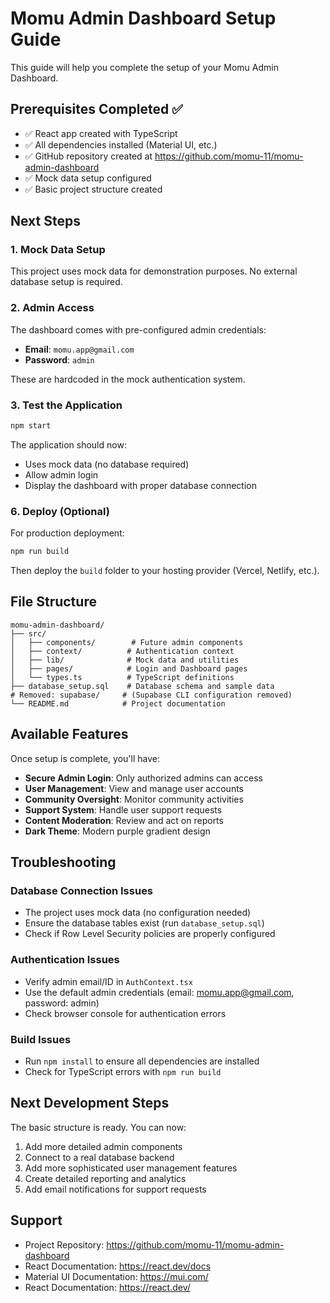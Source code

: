 # Momu Admin Dashboard Setup Guide

This guide will help you complete the setup of your Momu Admin Dashboard.

## Prerequisites Completed ✅

- ✅ React app created with TypeScript
- ✅ All dependencies installed (Material UI, etc.)
- ✅ GitHub repository created at https://github.com/momu-11/momu-admin-dashboard
- ✅ Mock data setup configured
- ✅ Basic project structure created

## Next Steps

### 1. Mock Data Setup

This project uses mock data for demonstration purposes.
No external database setup is required.

### 2. Admin Access

The dashboard comes with pre-configured admin credentials:

- **Email**: `momu.app@gmail.com`
- **Password**: `admin`

These are hardcoded in the mock authentication system.

### 3. Test the Application

```bash
npm start
```

The application should now:
- Uses mock data (no database required)
- Allow admin login
- Display the dashboard with proper database connection

### 6. Deploy (Optional)

For production deployment:

```bash
npm run build
```

Then deploy the `build` folder to your hosting provider (Vercel, Netlify, etc.).

## File Structure

```
momu-admin-dashboard/
├── src/
│   ├── components/        # Future admin components
│   ├── context/          # Authentication context
│   ├── lib/              # Mock data and utilities
│   ├── pages/            # Login and Dashboard pages
│   └── types.ts          # TypeScript definitions
├── database_setup.sql    # Database schema and sample data
# Removed: supabase/     # (Supabase CLI configuration removed)
└── README.md            # Project documentation
```

## Available Features

Once setup is complete, you'll have:

- **Secure Admin Login**: Only authorized admins can access
- **User Management**: View and manage user accounts
- **Community Oversight**: Monitor community activities
- **Support System**: Handle user support requests
- **Content Moderation**: Review and act on reports
- **Dark Theme**: Modern purple gradient design

## Troubleshooting

### Database Connection Issues
- The project uses mock data (no configuration needed)
- Ensure the database tables exist (run `database_setup.sql`)
- Check if Row Level Security policies are properly configured

### Authentication Issues
- Verify admin email/ID in `AuthContext.tsx`
- Use the default admin credentials (email: momu.app@gmail.com, password: admin)
- Check browser console for authentication errors

### Build Issues
- Run `npm install` to ensure all dependencies are installed
- Check for TypeScript errors with `npm run build`

## Next Development Steps

The basic structure is ready. You can now:

1. Add more detailed admin components
2. Connect to a real database backend
3. Add more sophisticated user management features
4. Create detailed reporting and analytics
5. Add email notifications for support requests

## Support

- Project Repository: https://github.com/momu-11/momu-admin-dashboard
- React Documentation: https://react.dev/docs
- Material UI Documentation: https://mui.com/
- React Documentation: https://react.dev/ 